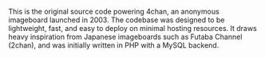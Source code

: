 This is the original source code powering 4chan, an anonymous imageboard launched in 2003. The codebase was designed to be lightweight, fast, and easy to deploy on minimal hosting resources. It draws heavy inspiration from Japanese imageboards such as Futaba Channel (2chan), and was initially written in PHP with a MySQL backend.
